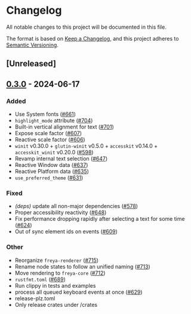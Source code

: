 # Changelog
All notable changes to this project will be documented in this file.

The format is based on [Keep a Changelog](https://keepachangelog.com/en/1.0.0/),
and this project adheres to [Semantic Versioning](https://semver.org/spec/v2.0.0.html).

## [Unreleased]

## [0.3.0](https://github.com/marc2332/freya/compare/freya-core-v0.2.1...freya-core-v0.3.0) - 2024-06-17

### Added
- Use System fonts ([#661](https://github.com/marc2332/freya/pull/661))
- `highlight_mode` attribute ([#704](https://github.com/marc2332/freya/pull/704))
- Built-in vertical alignment for text ([#701](https://github.com/marc2332/freya/pull/701))
- Expose scale factor ([#607](https://github.com/marc2332/freya/pull/607))
- Reactive scale factor ([#606](https://github.com/marc2332/freya/pull/606))
- `winit` v0.30.0 + `glutin-winit` v0.5.0 + `accesskit` v0.14.0 + `accesskit_winit` v0.20.0  ([#598](https://github.com/marc2332/freya/pull/598))
- Revamp internal text selection ([#647](https://github.com/marc2332/freya/pull/647))
- Reactive Window data ([#637](https://github.com/marc2332/freya/pull/637))
- Reactive Platform data ([#635](https://github.com/marc2332/freya/pull/635))
- `use_preferred_theme` ([#631](https://github.com/marc2332/freya/pull/631))

### Fixed
- *(deps)* update all non-major dependencies ([#578](https://github.com/marc2332/freya/pull/578))
- Proper accessibility reactivity ([#648](https://github.com/marc2332/freya/pull/648))
- Fix performance dropping rapidly after selecting a text for some time ([#624](https://github.com/marc2332/freya/pull/624))
- Out of sync element ids on events ([#609](https://github.com/marc2332/freya/pull/609))

### Other
- Reorganize `freya-renderer` ([#715](https://github.com/marc2332/freya/pull/715))
- Rename node states to follow an unified naming ([#713](https://github.com/marc2332/freya/pull/713))
- Move rendering to `freya-core` ([#712](https://github.com/marc2332/freya/pull/712))
- `rustfmt.toml` ([#689](https://github.com/marc2332/freya/pull/689))
- Run clippy in tests and examples
- process all queued keyboard events at once ([#629](https://github.com/marc2332/freya/pull/629))
- release-plz.toml
- Only release crates under /crates
